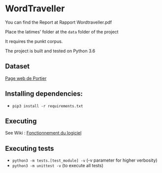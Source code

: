 # WordTraveller
You can find the Report at Rapport Wordtraveller.pdf

Place the latimes' folder at the `data` folder of the project

It requires the punkt corpus.

The project is built and tested on Python 3.6

## Dataset
[Page web de Portier](http://p6e7p7.freeshell.org/teaching_2018_2019/)

## Installing dependencies:
- `pip3 install -r requirements.txt`

## Executing
See Wiki : [Fonctionnement du logiciel](https://github.com/Zed314/WordTraveller/wiki "Fonctionnement du logiciel")

## Executing tests
- `python3 -m tests.[test_module] -v` (-v parameter for higher verbosity)
- `python3 -m unittest -v` (to execute all tests)

